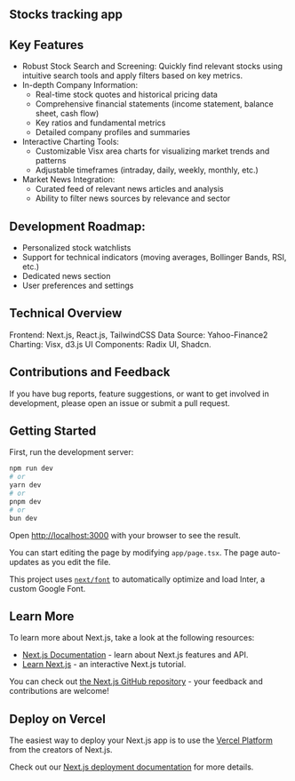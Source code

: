 ## Stocks tracking app



## Key Features

- Robust Stock Search and Screening: Quickly find relevant stocks using intuitive search tools and apply filters based on key metrics.
- In-depth Company Information:
  - Real-time stock quotes and historical pricing data
  - Comprehensive financial statements (income statement, balance sheet, cash flow)
  - Key ratios and fundamental metrics
  - Detailed company profiles and summaries
- Interactive Charting Tools:
  - Customizable Visx area charts for visualizing market trends and patterns
  - Adjustable timeframes (intraday, daily, weekly, monthly, etc.)
- Market News Integration:
  - Curated feed of relevant news articles and analysis
  - Ability to filter news sources by relevance and sector

## Development Roadmap:

- Personalized stock watchlists
- Support for technical indicators (moving averages, Bollinger Bands, RSI, etc.)
- Dedicated news section
- User preferences and settings

## Technical Overview

Frontend: Next.js, React.js, TailwindCSS
Data Source: Yahoo-Finance2
Charting: Visx, d3.js
UI Components: Radix UI, Shadcn.

## Contributions and Feedback

If you have bug reports, feature suggestions, or want to get involved in development, please open an issue or submit a pull request.

## Getting Started

First, run the development server:

```bash
npm run dev
# or
yarn dev
# or
pnpm dev
# or
bun dev
```

Open [http://localhost:3000](http://localhost:3000) with your browser to see the result.

You can start editing the page by modifying `app/page.tsx`. The page auto-updates as you edit the file.

This project uses [`next/font`](https://nextjs.org/docs/basic-features/font-optimization) to automatically optimize and load Inter, a custom Google Font.

## Learn More

To learn more about Next.js, take a look at the following resources:

- [Next.js Documentation](https://nextjs.org/docs) - learn about Next.js features and API.
- [Learn Next.js](https://nextjs.org/learn) - an interactive Next.js tutorial.

You can check out [the Next.js GitHub repository](https://github.com/vercel/next.js/) - your feedback and contributions are welcome!

## Deploy on Vercel

The easiest way to deploy your Next.js app is to use the [Vercel Platform](https://vercel.com/new?utm_medium=default-template&filter=next.js&utm_source=create-next-app&utm_campaign=create-next-app-readme) from the creators of Next.js.

Check out our [Next.js deployment documentation](https://nextjs.org/docs/deployment) for more details.
